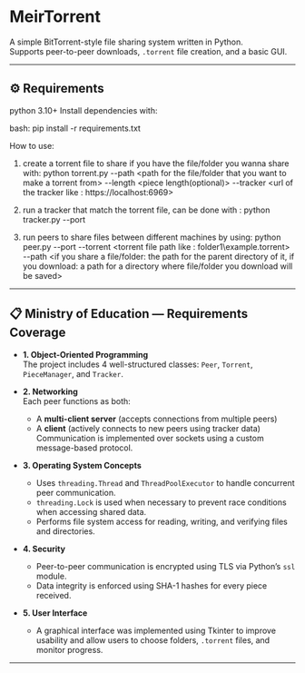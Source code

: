# MeirTorrent

A simple BitTorrent-style file sharing system written in Python.  
Supports peer-to-peer downloads, `.torrent` file creation, and a basic GUI.

---

## ⚙️ Requirements
python 3.10+
Install dependencies with:

bash:
pip install -r requirements.txt


How to use:

1. create a torrent file to share if you have the file/folder you wanna share with:
python torrent.py --path <path for the file/folder that you want to make a torrent from> --length <piece length(optional)> --tracker <url of the tracker like : https://localhost:6969>

2. run a tracker that match the torrent file, can be done with :
python tracker.py --port <number of port to run on>

3. run peers to share files between different machines by using:
python peer.py --port <number of port to host a server on> --torrent <torrent file path like : folder1\\example.torrent> --path <if you share a file/folder: the path for the parent directory of it, if you download: a path for a directory where file/folder you download will be saved>
---


## 📋 Ministry of Education — Requirements Coverage

- **1. Object-Oriented Programming**  
  The project includes 4 well-structured classes: `Peer`, `Torrent`, `PieceManager`, and `Tracker`.

- **2. Networking**  
  Each peer functions as both:
  - A **multi-client server** (accepts connections from multiple peers)
  - A **client** (actively connects to new peers using tracker data)  
  Communication is implemented over sockets using a custom message-based protocol.

- **3. Operating System Concepts**  
  - Uses `threading.Thread` and `ThreadPoolExecutor` to handle concurrent peer communication.
  - `threading.Lock` is used when necessary to prevent race conditions when accessing shared data.
  - Performs file system access for reading, writing, and verifying files and directories.

- **4. Security**  
  - Peer-to-peer communication is encrypted using TLS via Python’s `ssl` module.
  - Data integrity is enforced using SHA-1 hashes for every piece received.

- **5. User Interface**  
  - A graphical interface was implemented using Tkinter to improve usability and allow users to choose folders, `.torrent` files, and monitor progress.

---
